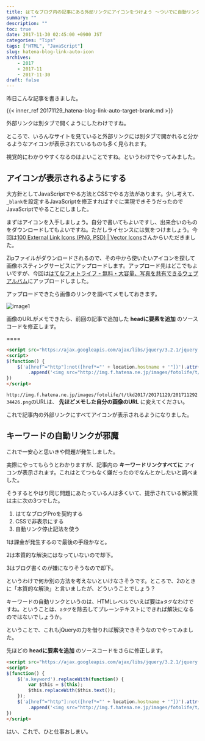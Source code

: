 ```yaml
---
title: はてなブログ内の記事にある外部リンクにアイコンをつけよう 〜ついでに自動リンクもなくす〜
summary: ""
description: ""
toc: true
date: 2017-11-30 02:45:00 +0900 JST
categories: "Tips"
tags: ["HTML", "JavaScript"]
slug: hatena-blog-link-auto-icon
archives:
    - 2017
    - 2017-11
    - 2017-11-30
draft: false
---
```


昨日こんな記事を書きました。

{{< inner_ref 20171129_hatena-blog-link-auto-target-brank.md >}}

外部リンクは別タブで開くようにしたわけですね。

ところで、いろんなサイトを見ていると外部リンクには別タブで開かれると分かるようなアイコンが表示されているものも多く見られます。

視覚的にわかりやすくなるのはよいことですね。というわけでやってみました。

## アイコンが表示されるようにする

大方針としてJavaScriptでやる方法とCSSでやる方法があります。少し考えて、`_blank`を設定するJavaScriptを修正すればすぐに実現できそうだったのでJavaScriptでやることにしました。

まずはアイコンを入手しましょう。自分で書いてもよいですし、出来合いのものをダウンロードしてもよいですね。ただしライセンスには気をつけましょう。今回は[100 External Link Icons (PNG, PSD) | Vector Icons](http://www.shapes4free.com/vector-icons/external-link-icons/)さんからいただきました。

Zipファイルがダウンロードされるので、その中から使いたいアイコンを探して画像ホスティングサービスにアップロードします。アップロード先はどこでもよいですが、今回は[はてなフォトライフ - 無料・大容量、写真を共有できるウェブアルバム](http://f.hatena.ne.jp/)にアップロードしました。

アップロードできたら画像のリンクを調べてメモしておきます。

![image1](/images/20171130/20171130_hatena-blog-link-auto-icon_01.png)

画像のURLがメモできたら、前回の記事で追加した **headに要素を追加** のソースコードを修正します。

====

```html
<script src="https://ajax.googleapis.com/ajax/libs/jquery/3.2.1/jquery.min.js"></script>
<script>
$(function() {
    $('a[href^="http"]:not([href*="' + location.hostname + '"])').attr('target', '_blank').attr('rel', 'noopener noreferrer')
        .append('<img src="http://img.f.hatena.ne.jp/images/fotolife/t/tkd2017/20171129/20171129234426.png" style="margin-left: 3px">');
})
</script>
```

`http://img.f.hatena.ne.jp/images/fotolife/t/tkd2017/20171129/20171129234426.png`のURLは、 **先ほどメモした自分の画像のURL** に変えてください。

これで記事内の外部リンクにすべてアイコンが表示されるようになりました。

## キーワードの自動リンクが邪魔

これで一安心と思いきや問題が発生しました。

実際にやってもらうとわかりますが、記事内の **キーワードリンクすべてに** アイコンが表示されます。これはとてつもなく嫌だったのでなんとかしたいと調べました。

そうするとやはり同じ問題にあたっている人は多くいて、提示されている解決策は主に次の3つでした。

1.  はてなブログProを契約する
2.  CSSで非表示にする
3.  自動リンク停止記法を使う

1は課金が発生するので最後の手段かなと。

2は本質的な解決にはなっていないので却下。

3はブログ書くのが嫌になりそうなので却下。

というわけで何か別の方法を考えないといけなさそうです。ところで、2のときに「本質的な解決」と言いましたが、どういうことでしょう？

キーワードの自動リンクというのは、HTMLレベルでいえば要は`aタグ`なわけですね。ということは、`aタグ`を除去してプレーンテキストにできれば解決になるのではないでしょうか。

ということで、これもjQueryの力を借りれば解決できそうなのでやってみました。

先ほどの **headに要素を追加** のソースコードをさらに修正します。

```html
<script src="https://ajax.googleapis.com/ajax/libs/jquery/3.2.1/jquery.min.js"></script>
<script>
$(function() {
    $('a.keyword').replaceWith(function() {
        var $this = $(this);
        $this.replaceWith($this.text());
    });
    $('a[href^="http"]:not([href*="' + location.hostname + '"])').attr('target', '_blank').attr('rel', 'noopener noreferrer')
        .append('<img src="http://img.f.hatena.ne.jp/images/fotolife/t/tkd2017/20171129/20171129234426.png" style="margin-left: 3px">');
})
</script>
```

はい、これで、ひと仕事おしまい。

